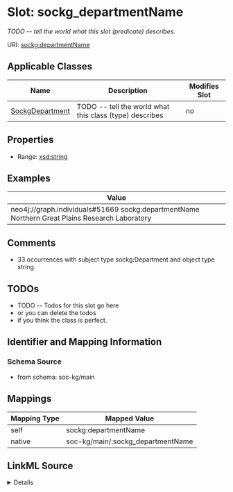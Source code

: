 

# Slot: sockg_departmentName


_TODO -- tell the world what this slot (predicate) describes._





URI: [sockg:departmentName](http://www.semanticweb.org/sockg/ontologies/2024/0/soil-carbon-ontology/departmentName)



<!-- no inheritance hierarchy -->





## Applicable Classes

| Name | Description | Modifies Slot |
| --- | --- | --- |
| [SockgDepartment](../classes/SockgDepartment.md) | TODO -- tell the world what this class (type) describes |  no  |







## Properties

* Range: [xsd:string](http://www.w3.org/2001/XMLSchema#string)






## Examples

| Value |
| --- |
| neo4j://graph.individuals#51669 sockg:departmentName Northern Great Plains Research Laboratory |

## Comments

* 33 occurrences with subject type sockg:Department and object type string.

## TODOs

* TODO -- Todos for this slot go here
* or you can delete the todos
* if you think the class is perfect.

## Identifier and Mapping Information







### Schema Source


* from schema: soc-kg/main




## Mappings

| Mapping Type | Mapped Value |
| ---  | ---  |
| self | sockg:departmentName |
| native | soc-kg/main/:sockg_departmentName |




## LinkML Source

<details>
```yaml
name: sockg_departmentName
description: TODO -- tell the world what this slot (predicate) describes.
todos:
- TODO -- Todos for this slot go here
- or you can delete the todos
- if you think the class is perfect.
comments:
- 33 occurrences with subject type sockg:Department and object type string.
examples:
- value: neo4j://graph.individuals#51669 sockg:departmentName Northern Great Plains
    Research Laboratory
from_schema: soc-kg/main
rank: 1000
slot_uri: sockg:departmentName
alias: sockg_departmentName
domain_of:
- sockg_Department
range: string

```
</details>